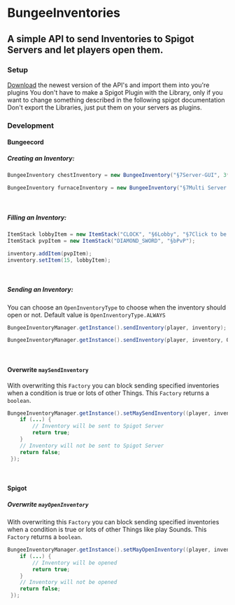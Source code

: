 # BungeeInventories
 
## A simple API to send Inventories to Spigot Servers and let players open them. 

### Setup
[Download](https://github.com/KxmischesDomi/BungeeInventories/releases) the newest version of the API's and import them into you're plugins
You don't have to make a Spigot Plugin with the Library, only if you want to change something described in the following spigot documentation
Don't export the Libraries, just put them on your servers as plugins.

### Development
#### Bungeecord

##### Creating an Inventory:

```java
BungeeInventory chestInventory = new BungeeInventory("§7Server-GUI", 3*9);

BungeeInventory furnaceInventory = new BungeeInventory("§7Multi Server Furnace", InventoryType.FURNACE);
```

<br>

##### Filling an Inventory:

```java
ItemStack lobbyItem = new ItemStack("CLOCK", "§6Lobby", "§7Click to be send to the Lobby");
ItemStack pvpItem = new ItemStack("DIAMOND_SWORD", "§bPvP");

inventory.addItem(pvpItem);
inventory.setItem(15, lobbyItem);
```


<br>

##### Sending an Inventory:

You can choose an <code>OpenInventoryType</code> to choose when the inventory should open or not.
Default value is <code>OpenInventoryType.ALWAYS</code>

```java
BungeeInventoryManager.getInstance().sendInventory(player, inventory);

BungeeInventoryManager.getInstance().sendInventory(player, inventory, OpenInventoryType.ONLY_WHEN_INVENTORY_CLOSED);
```
<br>

#### Overwrite <code>maySendInventory</code>

With overwriting this <code>Factory</code> you can block sending specified inventories when a condition is true or lots of other Things.
This <code>Factory</code> returns a <code>boolean</code>.

```java
BungeeInventoryManager.getInstance().setMaySendInventory((player, inventory) -> {
	if (...) {
		// Inventory will be sent to Spigot Server
		return true;
	}
	// Inventory will not be sent to Spigot Server
	return false;
 });
```
<br>

#### Spigot

##### Overwrite <code>mayOpenInventory</code>
With overwriting this <code>Factory</code> you can block sending specified inventories when a condition is true or lots of other Things like play Sounds.
This <code>Factory</code> returns a <code>boolean</code>.

```java
BungeeInventoryManager.getInstance().setMayOpenInventory((player, inventory) -> {
	if (...) {
		// Inventory will be opened
		return true;
	}
	// Inventory will not be opened
	return false;
 });
```

